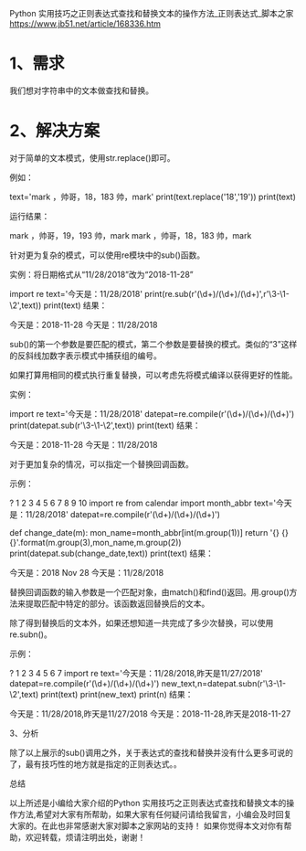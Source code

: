 Python 实用技巧之正则表达式查找和替换文本的操作方法_正则表达式_脚本之家 https://www.jb51.net/article/168336.htm

# 1、需求

我们想对字符串中的文本做查找和替换。

# 2、解决方案

对于简单的文本模式，使用str.replace()即可。

例如：

text='mark ，帅哥，18，183 帅，mark'
print(text.replace('18','19'))
print(text)

运行结果：

mark ，帅哥，19，193 帅，mark
mark ，帅哥，18，183 帅，mark

针对更为复杂的模式，可以使用re模块中的sub()函数。

实例：将日期格式从“11/28/2018”改为“2018-11-28”

import re
text='今天是：11/28/2018'
print(re.sub(r'(\d+)/(\d+)/(\d+)',r'\3-\1-\2',text))
print(text)
结果：

今天是：2018-11-28
今天是：11/28/2018

sub()的第一个参数是要匹配的模式，第二个参数是要替换的模式。类似的“3”这样的反斜线加数字表示模式中捕获组的编号。

如果打算用相同的模式执行重复替换，可以考虑先将模式编译以获得更好的性能。

实例：

import re
text='今天是：11/28/2018'
datepat=re.compile(r'(\d+)/(\d+)/(\d+)')
print(datepat.sub(r'\3-\1-\2',text))
print(text)
结果：

今天是：2018-11-28
今天是：11/28/2018

对于更加复杂的情况，可以指定一个替换回调函数。

示例：

?
1
2
3
4
5
6
7
8
9
10
import re
from calendar import month_abbr
text='今天是：11/28/2018'
datepat=re.compile(r'(\d+)/(\d+)/(\d+)')
 
def change_date(m):
  mon_name=month_abbr[int(m.group(1))]
  return '{} {} {}'.format(m.group(3),mon_name,m.group(2))
print(datepat.sub(change_date,text))
print(text)
结果：

今天是：2018 Nov 28
今天是：11/28/2018

替换回调函数的输入参数是一个匹配对象，由match()和find()返回。用.group()方法来提取匹配中特定的部分。该函数返回替换后的文本。

除了得到替换后的文本外，如果还想知道一共完成了多少次替换，可以使用re.subn()。

示例：

?
1
2
3
4
5
6
7
import re
text='今天是：11/28/2018,昨天是11/27/2018'
datepat=re.compile(r'(\d+)/(\d+)/(\d+)')
new_text,n=datepat.subn(r'\3-\1-\2',text)
print(text)
print(new_text)
print(n)
结果：

今天是：11/28/2018,昨天是11/27/2018
今天是：2018-11-28,昨天是2018-11-27

3、分析

除了以上展示的sub()调用之外，关于表达式的查找和替换并没有什么更多可说的了，最有技巧性的地方就是指定的正则表达式。。

总结

以上所述是小编给大家介绍的Python 实用技巧之正则表达式查找和替换文本的操作方法,希望对大家有所帮助，如果大家有任何疑问请给我留言，小编会及时回复大家的。在此也非常感谢大家对脚本之家网站的支持！
如果你觉得本文对你有帮助，欢迎转载，烦请注明出处，谢谢！